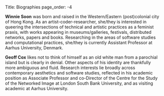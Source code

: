 Title: Biographies
page_order: -4

**Winnie Soon** was born and raised in the Western/Eastern (post)colonial city of Hong Kong. As an artist-coder-researcher, she/they is interested in queering the intersections of technical and artistic practices as a feminist praxis, with works appearing in museums/galleries, festivals, distributed networks, papers and books. Researching in the areas of software studies and computational practices, she/they is currently Assistant Professor at Aarhus University, Denmark.

**Geoff Cox** likes not to think of himself as an old white man from a parochial island but is clearly in denial. Other aspects of his identity are thankfully more ambiguous and fluid. Research interests lie broadly across contemporary aesthetics and software studies, reflected in his academic position as Associate Professor and co-Director of the Centre for the Study of the Networked Image at London South Bank University, and as visiting academic at Aarhus University.
